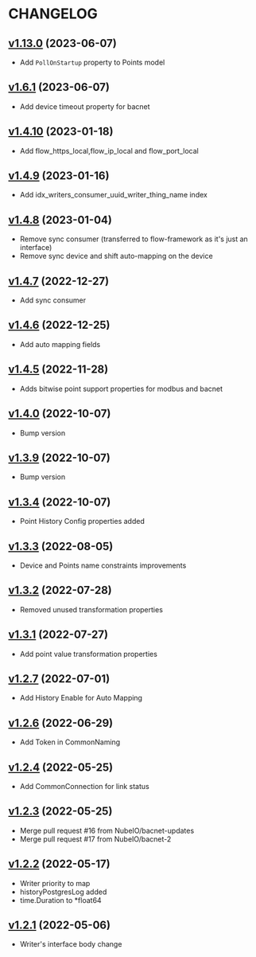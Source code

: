 # CHANGELOG
## [v1.13.0](https://github.com/NubeIO/nubeio-rubix-lib-models-go/tree/v1.6.1) (2023-06-07)

- Add `PollOnStartup` property to Points model

## [v1.6.1](https://github.com/NubeIO/nubeio-rubix-lib-models-go/tree/v1.6.1) (2023-06-07)

- Add device timeout property for bacnet

## [v1.4.10](https://github.com/NubeIO/nubeio-rubix-lib-models-go/tree/v1.4.10) (2023-01-18)

- Add flow_https_local,flow_ip_local and flow_port_local

## [v1.4.9](https://github.com/NubeIO/nubeio-rubix-lib-models-go/tree/v1.4.9) (2023-01-16)

- Add idx_writers_consumer_uuid_writer_thing_name index

## [v1.4.8](https://github.com/NubeIO/nubeio-rubix-lib-models-go/tree/v1.4.8) (2023-01-04)

- Remove sync consumer (transferred to flow-framework as it's just an interface)
- Remove sync device and shift auto-mapping on the device

## [v1.4.7](https://github.com/NubeIO/nubeio-rubix-lib-models-go/tree/v1.4.7) (2022-12-27)

- Add sync consumer

## [v1.4.6](https://github.com/NubeIO/nubeio-rubix-lib-models-go/tree/v1.4.6) (2022-12-25)

- Add auto mapping fields

## [v1.4.5](https://github.com/NubeIO/nubeio-rubix-lib-models-go/tree/v1.4.5) (2022-11-28)

- Adds bitwise point support properties for modbus and bacnet

## [v1.4.0](https://github.com/NubeIO/nubeio-rubix-lib-models-go/tree/v1.4.0) (2022-10-07)

- Bump version

## [v1.3.9](https://github.com/NubeIO/nubeio-rubix-lib-models-go/tree/v1.3.9) (2022-10-07)

- Bump version

## [v1.3.4](https://github.com/NubeIO/nubeio-rubix-lib-models-go/tree/v1.3.4) (2022-10-07)

- Point History Config properties added

## [v1.3.3](https://github.com/NubeIO/nubeio-rubix-lib-models-go/tree/v1.3.3) (2022-08-05)

- Device and Points name constraints improvements

## [v1.3.2](https://github.com/NubeIO/nubeio-rubix-lib-models-go/tree/v1.3.2) (2022-07-28)

- Removed unused transformation properties

## [v1.3.1](https://github.com/NubeIO/nubeio-rubix-lib-models-go/tree/v1.3.1) (2022-07-27)

- Add point value transformation properties

## [v1.2.7](https://github.com/NubeIO/nubeio-rubix-lib-models-go/tree/v1.2.7) (2022-07-01)

- Add History Enable for Auto Mapping

## [v1.2.6](https://github.com/NubeIO/nubeio-rubix-lib-models-go/tree/v1.2.6) (2022-06-29)

- Add Token in CommonNaming

## [v1.2.4](https://github.com/NubeIO/nubeio-rubix-lib-models-go/tree/v1.2.4) (2022-05-25)

- Add CommonConnection for link status

## [v1.2.3](https://github.com/NubeIO/nubeio-rubix-lib-models-go/tree/v1.2.3) (2022-05-25)

- Merge pull request #16 from NubeIO/bacnet-updates
- Merge pull request #17 from NubeIO/bacnet-2

## [v1.2.2](https://github.com/NubeIO/nubeio-rubix-lib-models-go/tree/v1.2.2) (2022-05-17)

- Writer priority to map
- historyPostgresLog added
- time.Duration to *float64

## [v1.2.1](https://github.com/NubeIO/nubeio-rubix-lib-models-go/tree/v1.2.1) (2022-05-06)

- Writer's interface body change
